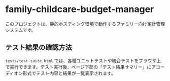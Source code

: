 # family-childcare-budget-manager

このプロジェクトは、静的ホスティング環境で動作するファミリー向け家計管理システムです。

## テスト結果の確認方法

`tests/test-suite.html` では、各種ユニットテストや統合テストをブラウザ上で実行できます。テスト実行後、ページ下部の「テスト結果サマリー」にアコーディオン形式でテスト内容と結果が一覧表示されます。

